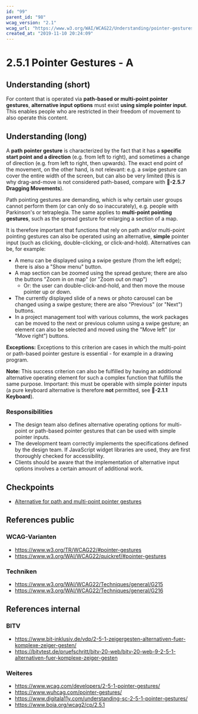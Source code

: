 ```yaml
---
id: "99"
parent_id: "98"
wcag_version: "2.1"
wcag_url: "https://www.w3.org/WAI/WCAG22/Understanding/pointer-gestures.html"
created_at: "2019-11-10 20:24:09"
---
```


# 2.5.1 Pointer Gestures - A

## Understanding (short)

For content that is operated via **path-based or multi-point pointer gestures**, **alternative input options** must exist **using simple pointer input**. This enables people who are restricted in their freedom of movement to also operate this content.

## Understanding (long)

A **path pointer gesture** is characterized by the fact that it has a **specific start point and a direction** (e.g. from left to right), and sometimes a change of direction (e.g. from left to right, then upwards). The exact end point of the movement, on the other hand, is not relevant: e.g. a swipe gesture can cover the entire width of the screen, but can also be very limited (this is why drag-and-move is not considered path-based, compare with **📜-2.5.7 Dragging Movements**).

Path pointing gestures are demanding, which is why certain user groups cannot perform them (or can only do so inaccurately), e.g. people with Parkinson's or tetraplegia. The same applies to **multi-point pointing gestures**, such as the spread gesture for enlarging a section of a map.

It is therefore important that functions that rely on path and/or multi-point pointing gestures can also be operated using an alternative, **simple** pointer input (such as clicking, double-clicking, or click-and-hold). Alternatives can be, for example:

- A menu can be displayed using a swipe gesture (from the left edge); there is also a "Show menu" button.
- A map section can be zoomed using the spread gesture; there are also the buttons "Zoom in on map" (or "Zoom out on map")
    - Or: the user can double-click-and-hold, and then move the mouse pointer up or down.
- The currently displayed slide of a news or photo carousel can be changed using a swipe gesture; there are also "Previous" (or "Next") buttons.
- In a project management tool with various columns, the work packages can be moved to the next or previous column using a swipe gesture; an element can also be selected and moved using the "Move left" (or "Move right") buttons.

**Exceptions:** Exceptions to this criterion are cases in which the multi-point or path-based pointer gesture is essential - for example in a drawing program.

**Note:** This success criterion can also be fulfilled by having an additional alternative operating element for such a complex function that fulfills the same purpose. Important: this must be operable with simple pointer inputs (a pure keyboard alternative is therefore **not** permitted, see **📜-2.1.1 Keyboard**).

### Responsibilities

- The design team also defines alternative operating options for multi-point or path-based pointer gestures that can be used with simple pointer inputs.
- The development team correctly implements the specifications defined by the design team. If JavaScript widget libraries are used, they are first thoroughly checked for accessibility.
- Clients should be aware that the implementation of alternative input options involves a certain amount of additional work.

## Checkpoints

- [Alternative for path and multi-point pointer gestures](alternative-for-path-and-multi-point-pointer-gestures)

## References public

### WCAG-Varianten
- <https://www.w3.org/TR/WCAG22/#pointer-gestures>
- <https://www.w3.org/WAI/WCAG22/quickref/#pointer-gestures>

### Techniken
- <https://www.w3.org/WAI/WCAG22/Techniques/general/G215>
- <https://www.w3.org/WAI/WCAG22/Techniques/general/G216>

## References internal

### BITV
- <https://www.bit-inklusiv.de/vdp/2-5-1-zeigergesten-alternativen-fuer-komplexe-zeiger-gesten/>
- <https://bitvtest.de/pruefschritt/bitv-20-web/bitv-20-web-9-2-5-1-alternativen-fuer-komplexe-zeiger-gesten>

### Weiteres
- <https://www.wcag.com/developers/2-5-1-pointer-gestures/>
- <https://www.wuhcag.com/pointer-gestures/>
- <https://www.digitala11y.com/understanding-sc-2-5-1-pointer-gestures/>
- <https://www.boia.org/wcag2/cp/2.5.1>